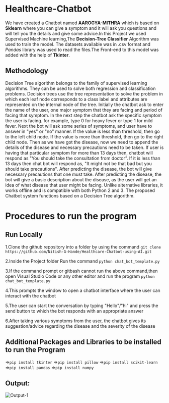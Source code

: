 # Healthcare-Chatbot
We have created a Chatbot named **AAROGYA-MITHRA** which is  based on **Sklearn** where you can give a symptom and it will ask you questions and will tell you the details and give some advice.In this Project we used Supervised Machine learning,The **Decision-Tree Classifier** Algorithm was used to train the model. The datasets available was in .csv format and _Pandas_ library was used to read the files.The Front-end to this model was added with the help of **Tkinter**.
## Methodology
Decision Tree algorithm belongs to the family of supervised learning algorithms. They can be used to solve both regression and classification problems. Decision trees use the tree representation to solve the problem in which each leaf node corresponds to a class label and attributes are represented on the internal node of the tree. Initially the chatbot ask to enter the name of the user, one major symptom that they are facing and period of facing that symptom. In the next step the chatbot ask the specific symptom the user is facing. for example, type 0 for heavy fever or type 1 for mild fever. Next the bot will ask some series of symptoms, and user have to answer in "yes" or "no" manner. If the value is less than threshold, then go to the left child node. If the value is more than threshold, then go to the right child node. Then as we have got the disease, now we need to append the details of the disease and necessary precautions need to be taken. If user is having that particular symptom for more than 13 days then, chatbot will respond as "You should take the consultation from doctor”. If it is less than 13 days then chat bot will respond as, "It might not be that bad but you should take precautions". After predicting the disease, the bot will give necessary precautions that one must take. After predicting the disease, the bot will give a basic description about the disease, as the user will get an idea of what disease that user might be facing. Unlike alternative libraries, it works offline and is compatible with both Python 2 and 3. The proposed Chatbot system functions based on a Decision Tree algorithm.
# Procedures to run the program
## Run Locally
1.Clone the  github repository into a folder by using the command
```git clone https://github.com/Nitish-G-Hande/Healthcare-Chatbot-using-AI.git```

2.Inside the Project folder Run the command
```python chat_bot_template.py```

3.If the command prompt or gitbash cannot run the above command,then open Visual Studio Code or any other editor and run the program 
```python chat_bot_template.py```

4.This prompts the window  to open a chatbot interface where the user can interact with the chatbot

5.The user can start the conversation by typing "Hello"/"hi" and press the send button to which the bot responds with an appropriate answer

6.After taking various symptoms from the user, the chatbot gives its suggestion/advice regarding the disease and the severity of the disease

## Additional Packages and Libraries to be installed to run the Program

=>```pip install tkinter``` 
=>```pip install pillow```
=>```pip install scikit-learn```
=>```pip install pandas```
=>```pip install numpy```


## Output:
![Output-1](https://github.com/Nitish-G-Hande/Healthcare-Chatbot-using-AI/assets/124708019/f17a1f96-38da-40d5-9c4f-9f5178662026)
